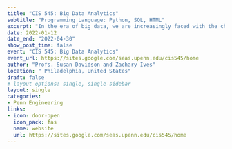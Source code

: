 ```yaml
---
title: "CIS 545: Big Data Analytics"
subtitle: "Programming Language: Python, SQL, HTML"
excerpt: "In the era of big data, we are increasingly faced with the challenges of converting massive amounts of data to actionable knowledge. Given the limits of individual machines (compute power, memory, bandwidth), increasingly the solution is to clean, integrate, and process the data using statistical machine learning techniques, in parallel on many machines. This course focuses on the fundamentals of scaling computation to handle common data analytics tasks. I learned about basic tasks in collecting, wrangling, and structuring data; programming models for performing certain kinds of computation in a scalable way across many compute nodes; common approaches to converting algorithms to such programming models; standard toolkits for data analysis consisting of a wide variety of primitives; and popular distributed frameworks for analytics tasks such as filtering, graph analysis, clustering, and classification."
date: 2022-01-12
date_end: "2022-04-30"
show_post_time: false
event: "CIS 545: Big Data Analytics"
event_url: https://sites.google.com/seas.upenn.edu/cis545/home
author: "Profs. Susan Davidson and Zachary Ives"
location: " Philadelphia, United States"
draft: false
# layout options: single, single-sidebar
layout: single
categories:
- Penn Engineering
links:
- icon: door-open
  icon_pack: fas
  name: website
  url: https://sites.google.com/seas.upenn.edu/cis545/home
---
```


